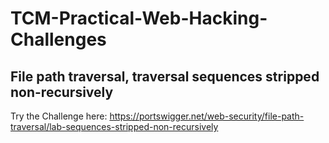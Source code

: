 # TCM-Practical-Web-Hacking-Challenges

## File path traversal, traversal sequences stripped non-recursively

Try the Challenge here:
https://portswigger.net/web-security/file-path-traversal/lab-sequences-stripped-non-recursively
